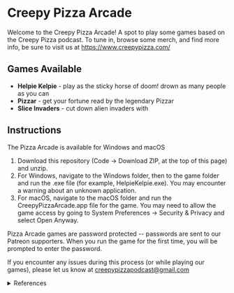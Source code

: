 # Creepy Pizza Arcade

Welcome to the Creepy Pizza Arcade! A spot to play some games based on the Creepy Pizza podcast. To tune in, browse some merch, and find more info, be sure to visit us at https://www.creepypizza.com/

## Games Available
- **Helpie Kelpie** - play as the sticky horse of doom! drown as many people as you can
- **Pizzar** - get your fortune read by the legendary Pizzar
- **Slice Invaders** - cut down alien invaders with 

## Instructions
The Pizza Arcade is available for Windows and macOS
1. Download this repository (Code -> Download ZIP, at the top of this page) and unzip.
2. For Windows, navigate to the Windows folder, then to the game folder and run the .exe file (for example, HelpieKelpie.exe). You may encounter a warning about an unknown application.
3. For macOS, navigate to the macOS folder and run the CreepyPizzaArcade.app file for the game. You may need to allow the game access by going to System Preferences -> Security & Privacy and select Open Anyway.

Pizza Arcade games are password protected -- passwords are sent to our Patreon supporters. When you run the game for the first time, you will be prompted to enter the password. 

If you encounter any issues during this process (or while playing our games), please let us know at creepypizzapodcast@gmail.com

<details>
  <summary>References</summary>
  
  The Pizza Arcade uses the following pubicly available resources - thanks to the creators!  
  1. Press Start 2P, CodeMan38, https://fonts.google.com/specimen/Press+Start+2P?preview.text_type=custom#standard-styles
  2. Small River 1 - Fast - Close, Pfannkuchn, https://freesound.org/people/Pfannkuchn/sounds/459407/
  3. SRS_Foley_Horse_Galloping, StephenSaldanha, https://freesound.org/people/StephenSaldanha/sounds/165532/
  4. water_splash, soundscalpel.com, https://freesound.org/people/soundscalpel.com/sounds/110393/
  5. slurp3, herraportti, https://freesound.org/people/herraportti/sounds/436651/
  6. Papel razgado escena.wav, Sol5, https://freesound.org/people/Sol5/sounds/447083/
</details>
